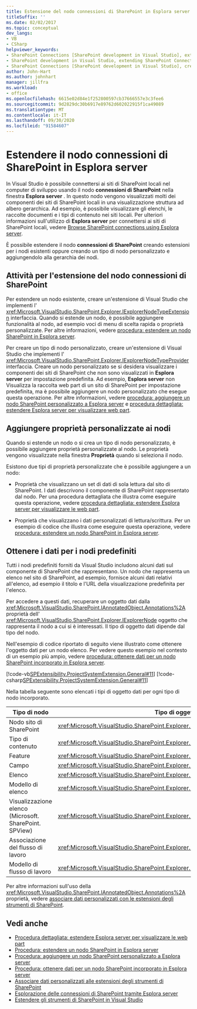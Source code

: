 ```yaml
---
title: Estensione del nodo connessioni di SharePoint in Esplora server | Microsoft Docs
titleSuffix: ''
ms.date: 02/02/2017
ms.topic: conceptual
dev_langs:
- VB
- CSharp
helpviewer_keywords:
- SharePoint Connections [SharePoint development in Visual Studio], extending a node
- SharePoint development in Visual Studio, extending SharePoint Connections node in Server Explorer
- SharePoint Connections [SharePoint development in Visual Studio], creating a new node type
author: John-Hart
ms.author: johnhart
manager: jillfra
ms.workload:
- office
ms.openlocfilehash: 6615e02d84e1f252800597cb37666557e3c3fee6
ms.sourcegitcommit: 9d2829dc30b6917e89762d602022915f1ca49089
ms.translationtype: MT
ms.contentlocale: it-IT
ms.lasthandoff: 09/30/2020
ms.locfileid: "91584607"
---
```

# <a name="extend-the-sharepoint-connections-node-in-server-explorer"></a>Estendere il nodo connessioni di SharePoint in Esplora server
  In Visual Studio è possibile connettersi ai siti di SharePoint locali nel computer di sviluppo usando il nodo **connessioni di SharePoint** nella finestra **Esplora server** . In questo nodo vengono visualizzati molti dei componenti dei siti di SharePoint locali in una visualizzazione struttura ad albero gerarchica. Ad esempio, è possibile visualizzare gli elenchi, le raccolte documenti e i tipi di contenuto nei siti locali. Per ulteriori informazioni sull'utilizzo di **Esplora server** per connettersi ai siti di SharePoint locali, vedere [Browse SharePoint connections using Esplora server](../sharepoint/browsing-sharepoint-connections-using-server-explorer.md).

 È possibile estendere il nodo **connessioni di SharePoint** creando estensioni per i nodi esistenti oppure creando un tipo di nodo personalizzato e aggiungendolo alla gerarchia dei nodi.

## <a name="tasks-for-extending-the-sharepoint-connections-node"></a>Attività per l'estensione del nodo connessioni di SharePoint
 Per estendere un nodo esistente, creare un'estensione di Visual Studio che implementi l' <xref:Microsoft.VisualStudio.SharePoint.Explorer.IExplorerNodeTypeExtension> interfaccia. Quando si estende un nodo, è possibile aggiungere funzionalità al nodo, ad esempio voci di menu di scelta rapida o proprietà personalizzate. Per altre informazioni, vedere [procedura: estendere un nodo SharePoint in Esplora server](../sharepoint/how-to-extend-a-sharepoint-node-in-server-explorer.md).

 Per creare un tipo di nodo personalizzato, creare un'estensione di Visual Studio che implementi l' <xref:Microsoft.VisualStudio.SharePoint.Explorer.IExplorerNodeTypeProvider> interfaccia. Creare un nodo personalizzato se si desidera visualizzare i componenti dei siti di SharePoint che non sono visualizzati in **Esplora server** per impostazione predefinita. Ad esempio, **Esplora server** non Visualizza la raccolta web part di un sito di SharePoint per impostazione predefinita, ma è possibile aggiungere un nodo personalizzato che esegue questa operazione. Per altre informazioni, vedere [procedura: aggiungere un nodo SharePoint personalizzato a Esplora server](../sharepoint/how-to-add-a-custom-sharepoint-node-to-server-explorer.md) e [procedura dettagliata: estendere Esplora server per visualizzare web part](../sharepoint/walkthrough-extending-server-explorer-to-display-web-parts.md).

## <a name="add-custom-properties-to-nodes"></a>Aggiungere proprietà personalizzate ai nodi
 Quando si estende un nodo o si crea un tipo di nodo personalizzato, è possibile aggiungere proprietà personalizzate al nodo. Le proprietà vengono visualizzate nella finestra **Proprietà** quando si seleziona il nodo.

 Esistono due tipi di proprietà personalizzate che è possibile aggiungere a un nodo:

- Proprietà che visualizzano un set di dati di sola lettura dal sito di SharePoint. I dati descrivono il componente di SharePoint rappresentato dal nodo. Per una procedura dettagliata che illustra come eseguire questa operazione, vedere [procedura dettagliata: estendere Esplora server per visualizzare le web part](../sharepoint/walkthrough-extending-server-explorer-to-display-web-parts.md).

- Proprietà che visualizzano i dati personalizzati di lettura/scrittura. Per un esempio di codice che illustra come eseguire questa operazione, vedere [procedura: estendere un nodo SharePoint in Esplora server](../sharepoint/how-to-extend-a-sharepoint-node-in-server-explorer.md).

## <a name="get-data-for-built-in-nodes"></a>Ottenere i dati per i nodi predefiniti
 Tutti i nodi predefiniti forniti da Visual Studio includono alcuni dati sul componente di SharePoint che rappresentano. Un nodo che rappresenta un elenco nel sito di SharePoint, ad esempio, fornisce alcuni dati relativi all'elenco, ad esempio il titolo e l'URL della visualizzazione predefinita per l'elenco.

 Per accedere a questi dati, recuperare un oggetto dati dalla <xref:Microsoft.VisualStudio.SharePoint.IAnnotatedObject.Annotations%2A> proprietà dell' <xref:Microsoft.VisualStudio.SharePoint.Explorer.IExplorerNode> oggetto che rappresenta il nodo a cui si è interessati. Il tipo di oggetto dati dipende dal tipo del nodo.

 Nell'esempio di codice riportato di seguito viene illustrato come ottenere l'oggetto dati per un nodo elenco. Per vedere questo esempio nel contesto di un esempio più ampio, vedere [procedura: ottenere dati per un nodo SharePoint incorporato in Esplora server](../sharepoint/how-to-get-data-for-a-built-in-sharepoint-node-in-server-explorer.md).

 [!code-vb[SPExtensibility.ProjectSystemExtension.General#11](../sharepoint/codesnippet/VisualBasic/projectsystemexamples/extension/serverexplorerextensionnodeinfo.vb#11)]
 [!code-csharp[SPExtensibility.ProjectSystemExtension.General#11](../sharepoint/codesnippet/CSharp/projectsystemexamples/extension/serverexplorerextensionnodeinfo.cs#11)]

 Nella tabella seguente sono elencati i tipi di oggetto dati per ogni tipo di nodo incorporato.

|Tipo di nodo|Tipo di oggetto dati|
|---------------|----------------------|
|Nodo sito di SharePoint|<xref:Microsoft.VisualStudio.SharePoint.Explorer.IExplorerSiteNodeInfo>|
|Tipo di contenuto|<xref:Microsoft.VisualStudio.SharePoint.Explorer.Extensions.IContentTypeNodeInfo>|
|Feature|<xref:Microsoft.VisualStudio.SharePoint.Explorer.Extensions.IFeatureNodeInfo>|
|Campo|<xref:Microsoft.VisualStudio.SharePoint.Explorer.Extensions.IFieldNodeInfo>|
|Elenco|<xref:Microsoft.VisualStudio.SharePoint.Explorer.Extensions.IListNodeInfo>|
|Modello di elenco|<xref:Microsoft.VisualStudio.SharePoint.Explorer.Extensions.IListTemplateNodeInfo>|
|Visualizzazione elenco (Microsoft. SharePoint. SPView)|<xref:Microsoft.VisualStudio.SharePoint.Explorer.Extensions.IListViewNodeInfo>|
|Associazione del flusso di lavoro|<xref:Microsoft.VisualStudio.SharePoint.Explorer.Extensions.IWorkflowAssociationNodeInfo>|
|Modello di flusso di lavoro|<xref:Microsoft.VisualStudio.SharePoint.Explorer.Extensions.IWorkflowTemplateNodeInfo>|

 Per altre informazioni sull'uso della <xref:Microsoft.VisualStudio.SharePoint.IAnnotatedObject.Annotations%2A> proprietà, vedere [associare dati personalizzati con le estensioni degli strumenti di SharePoint](../sharepoint/associating-custom-data-with-sharepoint-tools-extensions.md).

## <a name="see-also"></a>Vedi anche
- [Procedura dettagliata: estendere Esplora server per visualizzare le web part](../sharepoint/walkthrough-extending-server-explorer-to-display-web-parts.md)
- [Procedura: estendere un nodo SharePoint in Esplora server](../sharepoint/how-to-extend-a-sharepoint-node-in-server-explorer.md)
- [Procedura: aggiungere un nodo SharePoint personalizzato a Esplora server](../sharepoint/how-to-add-a-custom-sharepoint-node-to-server-explorer.md)
- [Procedura: ottenere dati per un nodo SharePoint incorporato in Esplora server](../sharepoint/how-to-get-data-for-a-built-in-sharepoint-node-in-server-explorer.md)
- [Associare dati personalizzati alle estensioni degli strumenti di SharePoint](../sharepoint/associating-custom-data-with-sharepoint-tools-extensions.md)
- [Esplorazione delle connessioni di SharePoint tramite Esplora server](../sharepoint/browsing-sharepoint-connections-using-server-explorer.md)
- [Estendere gli strumenti di SharePoint in Visual Studio](../sharepoint/extending-the-sharepoint-tools-in-visual-studio.md)
